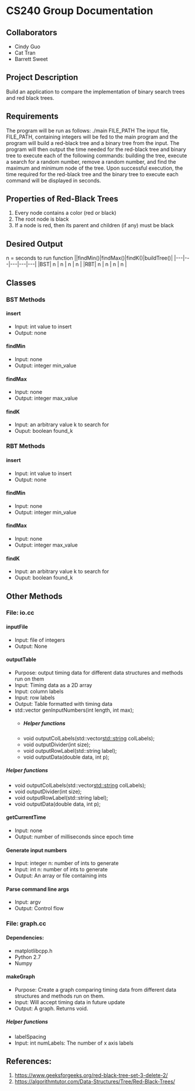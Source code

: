 # CS240 Group Documentation

## Collaborators
- Cindy Guo
- Cat Tran
- Barrett Sweet


## Project Description
Build an application to compare the implementation of binary search trees and red black trees.


## Requirements
The program will be run as follows:
./main FILE_PATH
The input file, FILE_PATH, containing integers will be fed to the main program and the program will build a red-black tree and a binary tree from the input. The program will then output the time needed for the red-black tree and binary tree to execute each of the following commands: building the tree, execute a search for a random number, remove a random number, and find the maximum and minimum node of the tree. Upon successful execution, the time required for the red-black tree and the binary tree to execute each command will be displayed in seconds. 


## Properties of Red-Black Trees
1. Every node contains a color (red or black)
2. The root node is black
3. If a node is red, then its parent and children (if any) must be black
## Desired Output
n = seconds to run function
||findMin()|findMax()|findK()|buildTree()|
|---|---|---|---|---|
|BST| n | n | n | n |
|RBT| n | n | n | n |



## Classes
### BST Methods
#### insert
- Input: int value to insert
- Output: none
#### findMin
- Input: none
- Output: integer min_value
#### findMax
- Input: none
- Output: integer max_value
#### findK
- Input: an arbitrary value k to search for
- Ouput: boolean found_k
### RBT Methods
#### insert
- Input: int value to insert
- Output: none
#### findMin
- Input: none
- Output: integer min_value
#### findMax
- Input: none
- Output: integer max_value
#### findK
- Input: an arbitrary value k to search for
- Ouput: boolean found_k


## Other Methods

### File: io.cc

#### inputFile
- Input: file of integers
- Output: None

#### outputTable
- Purpose: output timing data for different data structures and methods run on them
- Input: Timing data as a 2D array
- Input: column labels 
- Input: row labels
- Output: Table formatted with timing data
- std::vector<int> genInputNumbers(int length, int max);
  - ##### Helper functions
  - void outputColLabels(std::vector<std::string> colLabels);
  - void outputDivider(int size);
  - void outputRowLabel(std::string label);
  - void outputData(double data, int p);
##### Helper functions
- void outputColLabels(std::vector<std::string> colLabels);
- void outputDivider(int size);
- void outputRowLabel(std::string label);
- void outputData(double data, int p);

#### getCurrentTime
- Input: none
- Output: number of milliseconds since epoch time

#### Generate input numbers
- Input: integer n: number of ints to generate
- Input: int n: number of ints to generate
- Output: An array or file containing ints

#### Parse command line args
- Input: argv
- Output: Control flow

### File: graph.cc

#### Dependencies:
- matplotlibcpp.h
- Python 2.7
- Numpy

#### makeGraph
- Purpose: Create a graph comparing timing data from different data structures and methods run on them.
- Input: Will accept timing data in future update
- Output: A graph. Returns void.

##### Helper functions
- labelSpacing
- Input: int numLabels: The number of x axis labels

## References:
1. https://www.geeksforgeeks.org/red-black-tree-set-3-delete-2/
2. https://algorithmtutor.com/Data-Structures/Tree/Red-Black-Trees/
